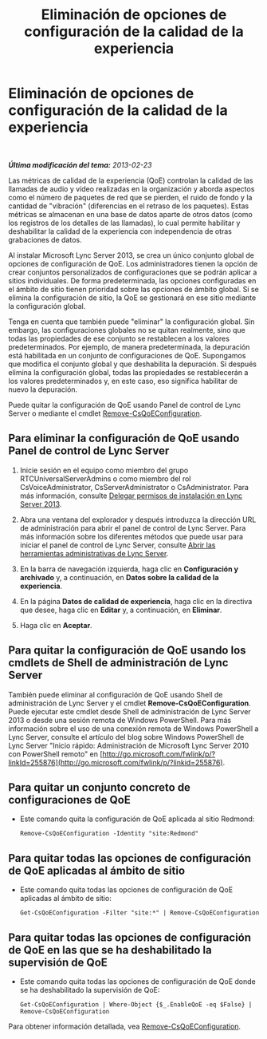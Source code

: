 ﻿---
title: Eliminación de opciones de configuración de la calidad de la experiencia
TOCTitle: Eliminación de opciones de configuración de la calidad de la experiencia
ms:assetid: fd0c4c2f-3bfb-42cb-9b6a-f0f8d5aa9e81
ms:mtpsurl: https://technet.microsoft.com/es-es/library/Gg182613(v=OCS.15)
ms:contentKeyID: 48277294
ms.date: 01/07/2017
mtps_version: v=OCS.15
ms.translationtype: HT
---

# Eliminación de opciones de configuración de la calidad de la experiencia

 

_**Última modificación del tema:** 2013-02-23_

Las métricas de calidad de la experiencia (QoE) controlan la calidad de las llamadas de audio y vídeo realizadas en la organización y aborda aspectos como el número de paquetes de red que se pierden, el ruido de fondo y la cantidad de "vibración" (diferencias en el retraso de los paquetes). Estas métricas se almacenan en una base de datos aparte de otros datos (como los registros de los detalles de las llamadas), lo cual permite habilitar y deshabilitar la calidad de la experiencia con independencia de otras grabaciones de datos.

Al instalar Microsoft Lync Server 2013, se crea un único conjunto global de opciones de configuración de QoE. Los administradores tienen la opción de crear conjuntos personalizados de configuraciones que se podrán aplicar a sitios individuales. De forma predeterminada, las opciones configuradas en el ámbito de sitio tienen prioridad sobre las opciones de ámbito global. Si se elimina la configuración de sitio, la QoE se gestionará en ese sitio mediante la configuración global.

Tenga en cuenta que también puede "eliminar" la configuración global. Sin embargo, las configuraciones globales no se quitan realmente, sino que todas las propiedades de ese conjunto se restablecen a los valores predeterminados. Por ejemplo, de manera predeterminada, la depuración está habilitada en un conjunto de configuraciones de QoE. Supongamos que modifica el conjunto global y que deshabilita la depuración. Si después elimina la configuración global, todas las propiedades se restablecerán a los valores predeterminados y, en este caso, eso significa habilitar de nuevo la depuración.

Puede quitar la configuración de QoE usando Panel de control de Lync Server o mediante el cmdlet [Remove-CsQoEConfiguration](remove-csqoeconfiguration.md).

## Para eliminar la configuración de QoE usando Panel de control de Lync Server

1.  Inicie sesión en el equipo como miembro del grupo RTCUniversalServerAdmins o como miembro del rol CsVoiceAdministrator, CsServerAdministrator o CsAdministrator. Para más información, consulte [Delegar permisos de instalación en Lync Server 2013](lync-server-2013-delegate-setup-permissions.md).

2.  Abra una ventana del explorador y después introduzca la dirección URL de administración para abrir el panel de control de Lync Server. Para más información sobre los diferentes métodos que puede usar para iniciar el panel de control de Lync Server, consulte [Abrir las herramientas administrativas de Lync Server](lync-server-2013-open-lync-server-administrative-tools.md).

3.  En la barra de navegación izquierda, haga clic en **Configuración y archivado** y, a continuación, en **Datos sobre la calidad de la experiencia**.

4.  En la página **Datos de calidad de experiencia**, haga clic en la directiva que desee, haga clic en **Editar** y, a continuación, en **Eliminar**.

5.  Haga clic en **Aceptar**.

## Para quitar la configuración de QoE usando los cmdlets de Shell de administración de Lync Server

También puede eliminar al configuración de QoE usando Shell de administración de Lync Server y el cmdlet **Remove-CsQoEConfiguration**. Puede ejecutar este cmdlet desde Shell de administración de Lync Server 2013 o desde una sesión remota de Windows PowerShell. Para más información sobre el uso de una conexión remota de Windows PowerShell a Lync Server, consulte el artículo del blog sobre Windows PowerShell de Lync Server "Inicio rápido: Administración de Microsoft Lync Server 2010 con PowerShell remoto" en [http://go.microsoft.com/fwlink/p/?linkId=255876](http://go.microsoft.com/fwlink/p/?linkid=255876).

## Para quitar un conjunto concreto de configuraciones de QoE

  - Este comando quita la configuración de QoE aplicada al sitio Redmond:
    
        Remove-CsQoEConfiguration -Identity "site:Redmond"

## Para quitar todas las opciones de configuración de QoE aplicadas al ámbito de sitio

  - Este comando quita todas las opciones de configuración de QoE aplicadas al ámbito de sitio:
    
        Get-CsQoEConfiguration -Filter "site:*" | Remove-CsQoEConfiguration

## Para quitar todas las opciones de configuración de QoE en las que se ha deshabilitado la supervisión de QoE

  - Este comando quita todas las opciones de configuración de QoE donde se ha deshabilitado la supervisión de QoE:
    
        Get-CsQoEConfiguration | Where-Object {$_.EnableQoE -eq $False} | Remove-CsQoEConfiguration

Para obtener información detallada, vea [Remove-CsQoEConfiguration](remove-csqoeconfiguration.md).

